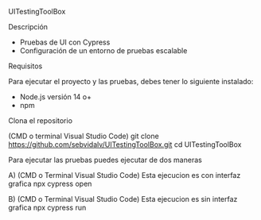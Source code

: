 UITestingToolBox

Descripción
- Pruebas de UI con Cypress
- Configuración de un entorno de pruebas escalable

 Requisitos

Para ejecutar el proyecto y las pruebas, debes tener lo siguiente instalado:

- Node.js versión 14 o+
- npm 

Clona el repositorio

   (CMD o terminal Visual Studio Code)
   git clone https://github.com/sebvidalv/UITestingToolBox.git
   cd UITestingToolBox

Para ejecutar las pruebas puedes ejecutar de dos maneras

A) (CMD o Terminal Visual Studio Code) Esta ejecucion es con interfaz grafica npx cypress open

B) (CMD o Terminal Visual Studio Code) Esta ejecucion es sin interfaz grafica npx cypress run
